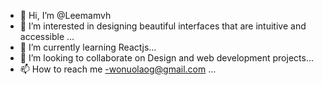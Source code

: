 - 👋 Hi, I’m @Leemamvh
- 👀 I’m interested in designing beautiful interfaces that are intuitive and accessible ...
- 🌱 I’m currently learning Reactjs...
- 💞️ I’m looking to collaborate on Design and web development projects...
- 📫 How to reach me -wonuolaog@gmail.com ...

<!---
Leemamvh/Leemamvh is a ✨ special ✨ repository because its `README.md` (this file) appears on your GitHub profile.
You can click the Preview link to take a look at your changes.
--->
